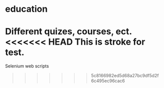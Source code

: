 # education
Different quizes, courses, ect. 
<<<<<<< HEAD
This is stroke for test.
=======
Selenium web scripts
>>>>>>> 5c8166982ed5d68a27bc9df5d2f6c495ec96cac6

